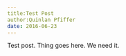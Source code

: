 ```yaml
---
title:Test Post
author:Quinlan Pfiffer
date: 2016-06-23
---
```


Test post. Thing goes here. We need it.
